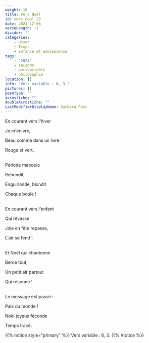 ```yaml
---
weight: 10
title: Vers Noël
id: vers_noel_23
date: 2024-12-06
verseLength: -1
divider: ""
categories:
    - Hiver
    - Temps
    - Enfance et adolescence
tags:
    - "2024"
    - saisons
    - versVariable
    - philosophie
location: []
info: "Vers variable : 6, 3."
pictures: []
poemType: ""
acrostiche: ""
doubleAcrostiche: ""
LastModifierDisplayName: Barbara Post
---
```

En courant vers l'hiver

Je m'enivre,

Beau comme dans un livre

Rouge et vert.

 \
Période maboule

Rebondit,

Enguirlande, blondit

Chaque boule !

 \
En courant vers l'enfant

Qui rêvasse

Joie en fête repasse,

L'air se fend !

 \
Et Noël qui chantonne

Berce tout,

Un petit air partout

Qui résonne !

 \
Le message est passé :

Paix du monde !

Noël joyeux féconde

Temps tracé.

{{% notice style="primary" %}}
Vers variable : 6, 3.
{{% /notice %}}